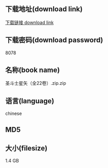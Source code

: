 ## 下载地址(download link)
[下载链接 download link](https://tutu365.netlify.app/?s=%E5%9C%A3%E6%96%97%E5%A3%AB%E6%98%9F%E7%9F%A2%EF%BC%88%E5%85%A822%E5%8D%B7%EF%BC%89.zip)

## 下载密码(download password)
8078

## 名称(book name)
圣斗士星矢（全22卷）.zip.zip

## 语言(language)
chinese

## MD5


## 大小(filesize)
1.4 GB
